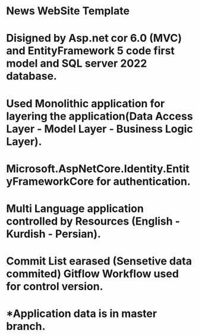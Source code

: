 # News WebSite Template
# Disigned by Asp.net cor 6.0 (MVC) and EntityFramework 5 code first model and SQL server 2022 database.
# Used Monolithic application for layering the application(Data Access Layer - Model Layer - Business Logic Layer).
# Microsoft.AspNetCore.Identity.EntityFrameworkCore for authentication.
# Multi Language application controlled by Resources (English - Kurdish - Persian).
# Commit List earased (Sensetive data commited) Gitflow Workflow used for control version.
# *Application data is in master branch.
